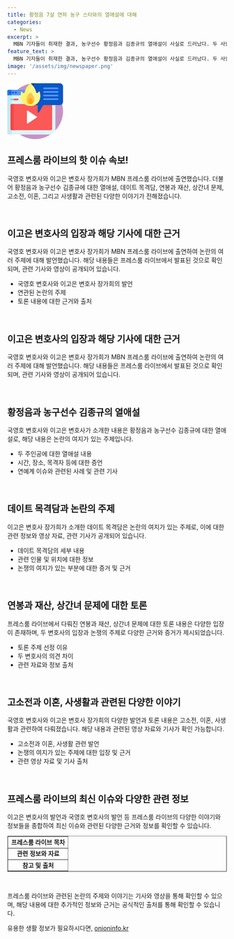 ```yaml
---
title: 황정음 7살 연하 농구 스타와의 열애설에 대해
categories:
  - News
excerpt: >
  MBN 기자들이 취재한 결과, 농구선수 황정음과 김종규의 열애설이 사실로 드러났다. 두 사람은 데이트하는 모습을 목격한 목격자들의 증언과 함께 여러 사생활 이슈와 관련된 논란에 휘말렸다. 고소 전과 이혼, 그리고 연봉과 재산에 이르기까지 다채로운 이야기가 수면 위로 드러났다.
feature_text: >
  MBN 기자들이 취재한 결과, 농구선수 황정음과 김종규의 열애설이 사실로 드러났다. 두 사람은 데이트하는 모습을 목격한 목격자들의 증언과 함께 여러 사생활 이슈와 관련된 논란에 휘말렸다. 고소 전과 이혼, 그리고 연봉과 재산에 이르기까지 다채로운 이야기가 수면 위로 드러났다.
image: '/assets/img/newspaper.png'
---
```


<p><img src="/assets/img/news.png" alt="rentncar 속보" /></p>

<h2 data-ke-size="size26">프레스룸 라이브의 핫 이슈 속보!</h2>

<p>국영호 변호사와 이고은 변호사 장가희가 MBN 프레스룸 라이브에 출연했습니다. 더불어 황정음과 농구선수 김종규에 대한 열애설, 데이트 목격담, 연봉과 재산, 상간녀 문제, 고소전, 이혼, 그리고 사생활과 관련된 다양한 이야기가 전해졌습니다.</p>

<p data-ke-size="size16">&nbsp;</p>

<h2 data-ke-size="size26">이고은 변호사의 입장과 해당 기사에 대한 근거</h2>

<p>국영호 변호사와 이고은 변호사 장가희가 MBN 프레스룸 라이브에 출연하여 논란의 여러 주제에 대해 발언했습니다. 해당 내용들은 프레스룸 라이브에서 발표된 것으로 확인되며, 관련 기사와 영상이 공개되어 있습니다.</p>

<ul>
  <li>국영호 변호사와 이고은 변호사 장가희의 발언</li>
  <li>연관된 논란의 주제</li>
  <li>토론 내용에 대한 근거와 출처</li>
</ul>

<p data-ke-size="size16">&nbsp;</p>

<h2 data-ke-size="size26">이고은 변호사의 입장과 해당 기사에 대한 근거</h2>

<p>국영호 변호사와 이고은 변호사 장가희가 MBN 프레스룸 라이브에 출연하여 논란의 여러 주제에 대해 발언했습니다. 해당 내용들은 프레스룸 라이브에서 발표된 것으로 확인되며, 관련 기사와 영상이 공개되어 있습니다.</p>

<p data-ke-size="size16">&nbsp;</p>

<h2 data-ke-size="size26">황정음과 농구선수 김종규의 열애설</h2>

<p>국영호 변호사와 이고은 변호사가 소개한 내용은 황정음과 농구선수 김종규에 대한 열애설로, 해당 내용은 논란의 여지가 있는 주제입니다.</p>

<ul>
  <li>두 주인공에 대한 열애설 내용</li>
  <li>시간, 장소, 목격자 등에 대한 증언</li>
  <li>연예계 이슈와 관련된 사례 및 관련 기사</li>
</ul>

<p data-ke-size="size16">&nbsp;</p>

<h2 data-ke-size="size26">데이트 목격담과 논란의 주제</h2>

<p>이고은 변호사 장가희가 소개한 데이트 목격담은 논란의 여지가 있는 주제로, 이에 대한 관련 정보와 영상 자료, 관련 기사가 공개되어 있습니다.</p>

<ul>
  <li>데이트 목격담의 세부 내용</li>
  <li>관련 인물 및 위치에 대한 정보</li>
  <li>논쟁의 여지가 있는 부분에 대한 증거 및 근거</li>
</ul>

<p data-ke-size="size16">&nbsp;</p>

<h2 data-ke-size="size26">연봉과 재산, 상간녀 문제에 대한 토론</h2>

<p>프레스룸 라이브에서 다뤄진 연봉과 재산, 상간녀 문제에 대한 토론 내용은 다양한 입장이 존재하며, 두 변호사의 입장과 논쟁의 주제로 다양한 근거와 증거가 제시되었습니다.</p>

<ul>
  <li>토론 주제 선정 이유</li>
  <li>두 변호사의 의견 차이</li>
  <li>관련 자료와 정보 출처</li>
</ul>

<p data-ke-size="size16">&nbsp;</p>

<h2 data-ke-size="size26">고소전과 이혼, 사생활과 관련된 다양한 이야기</h2>

<p>국영호 변호사와 이고은 변호사 장가희의 다양한 발언과 토론 내용은 고소전, 이혼, 사생활과 관련하여 다뤄졌습니다. 해당 내용과 관련된 영상 자료와 기사가 확인 가능합니다.</p>

<ul>
  <li>고소전과 이혼, 사생활 관련 발언</li>
  <li>논쟁의 여지가 있는 주제에 대한 입장 및 근거</li>
  <li>관련 영상 자료 및 기사 출처</li>
</ul>

<p data-ke-size="size16">&nbsp;</p>

<h2 data-ke-size="size26">프레스룸 라이브의 최신 이슈와 다양한 관련 정보</h2>

<p>이고은 변호사의 발언과 국영호 변호사의 발언 등 프레스룸 라이브의 다양한 이야기와 정보들을 종합하여 최신 이슈와 관련된 다양한 근거와 정보를 확인할 수 있습니다.</p>

<table style="width: 100%;" border="1">
  <tbody>
    <tr>
      <td style="text-align: center; height: 17px;"><b>프레스룸 라이브 목차</b></td>
    </tr>
    <tr>
      <td style="text-align: center; height: 17px;"><b>관련 정보와 자료</b></td>
    </tr>
    <tr>
      <td style="text-align: center; height: 17px;"><b>참고 및 출처</b></td>
    </tr>
  </tbody>
</table>

<p data-ke-size="size16">&nbsp;</p>

<p>프레스룸 라이브와 관련된 논란의 주제와 이야기는 기사와 영상을 통해 확인할 수 있으며, 해당 내용에 대한 추가적인 정보와 근거는 공식적인 출처를 통해 확인할 수 있습니다.</p>
유용한 생활 정보가 필요하시다면, <a href="https://onioninfo.kr" rel="dofollow">onioninfo.kr</a>


